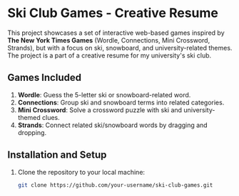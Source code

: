 # Ski Club Games - Creative Resume

This project showcases a set of interactive web-based games inspired by **The New York Times Games** (Wordle, Connections, Mini Crossword, Strands), but with a focus on ski, snowboard, and university-related themes. The project is a part of a creative resume for my university's ski club.

## Games Included

1. **Wordle**: Guess the 5-letter ski or snowboard-related word.
2. **Connections**: Group ski and snowboard terms into related categories.
3. **Mini Crossword**: Solve a crossword puzzle with ski and university-themed clues.
4. **Strands**: Connect related ski/snowboard words by dragging and dropping.

## Installation and Setup

1. Clone the repository to your local machine:
   ```bash
   git clone https://github.com/your-username/ski-club-games.git
   ```
